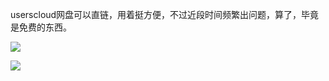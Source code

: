 userscloud网盘可以直链，用着挺方便，不过近段时间频繁出问题，算了，毕竟是免费的东西。

![](https://d1241.datatransfer.to/i/16519/b6j76bp8u4g7.jpg)   
   
![](https://d1241.datatransfer.to/i/16519/byi435tur6q2.jpg)   
　　

